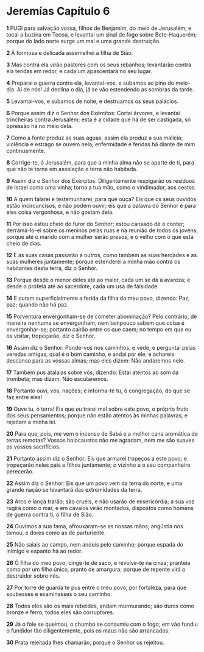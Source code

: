 # Jeremías Capítulo 6

**1** 	FUGI para salvação vossa, filhos de Benjamim, do meio de Jerusalém; e tocai a buzina em Tecoa, e levantai um sinal de fogo sobre Bete-Haquerém; porque do lado norte surge um mal e uma grande destruição.

**2** 	À formosa e delicada assemelhei a filha de Sião.

**3** 	Mas contra ela virão pastores com os seus rebanhos; levantarão contra ela tendas em redor, e cada um apascentará no seu lugar.

**4** 	Preparai a guerra contra ela, levantai-vos, e subamos ao pino do meio-dia. Ai de nós! Já declina o dia, já se vão estendendo as sombras da tarde.

**5** 	Levantai-vos, e subamos de noite, e destruamos os seus palácios.

**6** 	Porque assim diz o Senhor dos Exércitos: Cortai árvores, e levantai trincheiras contra Jerusalém; esta é a cidade que há de ser castigada, só opressão há no meio dela.

**7** 	Como a fonte produz as suas águas, assim ela produz a sua malícia; violência e estrago se ouvem nela; enfermidade e feridas há diante de mim continuamente.

**8** 	Corrige-te, ó Jerusalém, para que a minha alma não se aparte de ti, para que não te torne em assolação e terra não habitada.

**9** 	Assim diz o Senhor dos Exércitos: Diligentemente respigarão os resíduos de Israel como uma vinha; torna a tua mão, como o vindimador, aos cestos.

**10** 	A quem falarei e testemunharei, para que ouça? Eis que os seus ouvidos estão incircuncisos, e não podem ouvir; eis que a palavra do Senhor é para eles coisa vergonhosa, e não gostam dela.

**11** 	Por isso estou cheio do furor do Senhor; estou cansado de o conter; derramá-lo-ei sobre os meninos pelas ruas e na reunião de todos os jovens; porque até o marido com a mulher serão presos, e o velho com o que está cheio de dias.

**12** 	E as suas casas passarão a outros, como também as suas herdades e as suas mulheres juntamente; porque estenderei a minha mão contra os habitantes desta terra, diz o Senhor.

**13** 	Porque desde o menor deles até ao maior, cada um se dá à avareza; e desde o profeta até ao sacerdote, cada um usa de falsidade.

**14** 	E curam superficialmente a ferida da filha do meu povo, dizendo: Paz, paz; quando não há paz.

**15** 	Porventura envergonham-se de cometer abominação? Pelo contrário, de maneira nenhuma se envergonham, nem tampouco sabem que coisa é envergonhar-se; portanto cairão entre os que caem; no tempo em que eu os visitar, tropeçarão, diz o Senhor.

**16** 	Assim diz o Senhor: Ponde-vos nos caminhos, e vede, e perguntai pelas veredas antigas, qual é o bom caminho, e andai por ele; e achareis descanso para as vossas almas; mas eles dizem: Não andaremos nele.

**17** 	Também pus atalaias sobre vós, dizendo: Estai atentos ao som da trombeta; mas dizem: Não escutaremos.

**18** 	Portanto ouvi, vós, nações; e informa-te tu, ó congregação, do que se faz entre eles!

**19** 	Ouve tu, ó terra! Eis que eu trarei mal sobre este povo, o próprio fruto dos seus pensamentos; porque não estão atentos às minhas palavras, e rejeitam a minha lei.

**20** 	Para que, pois, me vem o incenso de Sabá e a melhor cana aromática de terras remotas? Vossos holocaustos não me agradam, nem me são suaves os vossos sacrifícios.

**21** 	Portanto assim diz o Senhor: Eis que armarei tropeços a este povo; e tropeçarão neles pais e filhos juntamente; o vizinho e o seu companheiro perecerão.

**22** 	Assim diz o Senhor: Eis que um povo vem da terra do norte, e uma grande nação se levantará das extremidades da terra.

**23** 	Arco e lança trarão; são cruéis, e não usarão de misericórdia; a sua voz rugirá como o mar, e em cavalos virão montados, dispostos como homens de guerra contra ti, ó filha de Sião.

**24** 	Ouvimos a sua fama, afrouxaram-se as nossas mãos; angústia nos tomou, e dores como as de parturiente.

**25** 	Não saiais ao campo, nem andeis pelo caminho; porque espada do inimigo e espanto há ao redor.

**26** 	Ó filha do meu povo, cinge-te de saco, e revolve-te na cinza; pranteia como por um filho único, pranto de amargura; porque de repente virá o destruidor sobre nós.

**27** 	Por torre de guarda te pus entre o meu povo, por fortaleza, para que soubesses e examinasses o seu caminho.

**28** 	Todos eles são os mais rebeldes, andam murmurando; são duros como bronze e ferro; todos eles são corruptores.

**29** 	Já o fole se queimou, o chumbo se consumiu com o fogo; em vão fundiu o fundidor tão diligentemente, pois os maus não são arrancados.

**30** 	Prata rejeitada lhes chamarão, porque o Senhor os rejeitou.

